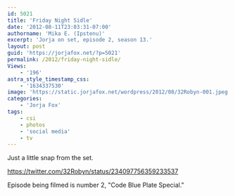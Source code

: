 ```yaml
---
id: 5021
title: 'Friday Night Sidle'
date: '2012-08-11T23:03:31-07:00'
authorname: 'Mika E. (Ipstenu)'
excerpt: 'Jorja on set, episode 2, season 13.'
layout: post
guid: 'https://jorjafox.net/?p=5021'
permalink: /2012/friday-night-sidle/
Views:
    - '196'
astra_style_timestamp_css:
    - '1634337530'
image: 'https://static.jorjafox.net/wordpress/2012/08/32Robyn-001.jpeg'
categories:
    - 'Jorja Fox'
tags:
    - csi
    - photos
    - 'social media'
    - tv
---
```


Just a little snap from the set.

https://twitter.com/32Robyn/status/234097756359233537

Episode being filmed is number 2, "Code Blue Plate Special."
